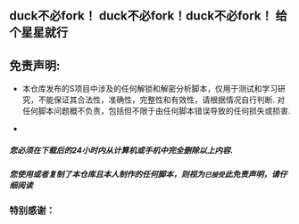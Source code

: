 ## duck不必fork！ duck不必fork！duck不必fork！ 给个星星就行

## 免责声明: 

* 本仓库发布的S项目中涉及的任何解锁和解密分析脚本，仅用于测试和学习研究，不能保证其合法性，准确性，完整性和有效性，请根据情况自行判断.
对任何脚本问题概不负责，包括但不限于由任何脚本错误导致的任何损失或损害.

*
##### 您必须在下载后的24小时内从计算机或手机中完全删除以上内容.
***您使用或者复制了本仓库且本人制作的任何脚本，则视为`已接受`此免责声明，请仔细阅读***




### 特别感谢：



